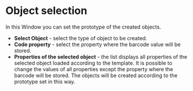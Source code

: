 # Object selection

In this Window you can set the prototype of the created objects.

- **Select Object** - select the type of object to be created.
- **Code property** - select the property where the barcode value will be stored.
- **Properties of the selected object** - the list displays all properties of the selected object loaded according to the template. It is possible to change the values of all properties except the property where the barcode will be stored. The objects will be created according to the prototype set in this way.
